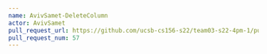 ```yaml
---
name: AvivSamet-DeleteColumn
actor: AvivSamet
pull_request_url: https://github.com/ucsb-cs156-s22/team03-s22-4pm-1/pull/57
pull_request_num: 57
---
```

